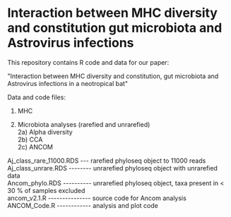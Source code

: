 # Interaction between MHC diversity and constitution gut microbiota and Astrovirus infections
This repository contains R code and data for our paper: 

"Interaction between MHC diversity and constitution, gut microbiota and Astrovirus infections in a neotropical bat"



Data and code files:

1) MHC


2) Microbiota analyses (rarefied and unrarefied) <br>
2a) Alpha diversity <br>
2b) CCA <br>
2c) ANCOM <br>

Aj_class_rare_11000.RDS --- rarefied phyloseq object to 11000 reads <br>
Aj_class_unrare.RDS -------- unrarefied phyloseq object with unrarefied data <br>
Ancom_phylo.RDS ---------- unrarefied phyloseq object, taxa present in < 30 %  of samples excluded <br>
ancom_v2.1.R --------------- source code for Ancom analysis <br>
ANCOM_Code.R ------------ analysis and plot code <br>
